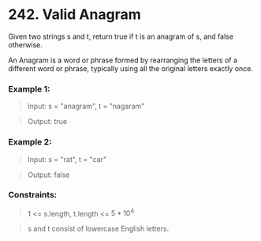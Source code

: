 # 242. Valid Anagram

Given two strings s and t, return true if t is an anagram of s, and false otherwise.

An Anagram is a word or phrase formed by rearranging the letters of a different word or phrase, typically using all the original letters exactly once.

### Example 1:

> Input: s = "anagram", t = "nagaram"

> Output: true

### Example 2:

> Input: s = "rat", t = "car"

> Output: false

### Constraints:

> 1 <= s.length, t.length <= $5 * 10^4$

> s and t consist of lowercase English letters.
